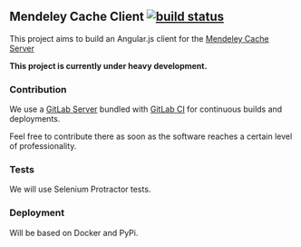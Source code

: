 ## Mendeley Cache Client [![build status](https://gitlab-ci.kohn.io/projects/16/status.png?ref=master)](https://gitlab-ci.kohn.io/projects/16?ref=master)

This project aims to build an Angular.js client for the [Mendeley Cache Server](https://github.com/ankoh/mendeley-cache-server)

**This project is currently under heavy development.**


### Contribution

We use a [GitLab Server](https://gitlab.kohn.io/ankoh/mendeley-cache-client) bundled with [GitLab CI](https://gitlab-ci.kohn.io/projects/16) for continuous builds and deployments.

Feel free to contribute there as soon as the software reaches a certain level of professionality.


### Tests

We will use Selenium Protractor tests.


### Deployment

Will be based on Docker and PyPi.